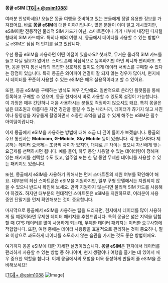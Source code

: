**몽골 eSIM [[TG💪+ @esim1088](https://t.me/s/esim1088)]**

여러분 안녕하세요! 오늘은 몽골 여행을 준비하고 있는 분들에게 정말 유용한 정보를 가져왔어요. 바로 **몽골 eSIM**에 대한 이야기입니다. 많은 분들이 이미 알고 계시겠지만, eSIM이란 전통적인 물리적 SIM 카드가 아닌, 스마트폰이나 기기 내부에 내장된 디지털 형태의 SIM 카드예요. 특히나 해외 여행 시, 몽골에서 데이터를 사용할 수 있는 방법으로 eSIM은 점점 더 인기를 끌고 있답니다.

우선 몽골 eSIM을 사용하면 어떤 이점이 있을까요? 첫째로, 무거운 물리적 SIM 카드를 들고 다닐 필요가 없어요. 스마트폰에 직접적으로 등록하기만 하면 되니까 편리하죠. 또한, 몽골 현지 통신사와의 복잡한 상호작용 없이도 쉽게 데이터 서비스를 구매할 수 있다는 장점이 있습니다. 특히 몽골은 와이파이 연결이 잘 되지 않는 경우가 많아서, 현지에서 데이터를 꾸준히 사용할 수 있는 eSIM은 매우 실용적이라고 할 수 있어요.

또한, 몽골 eSIM을 구매하는 방식도 매우 간단해요. 일반적으로 온라인 플랫폼을 통해 등록하고 구매할 수 있으며, 몽골 현지에서 바로 사용할 수 있도록 설정이 가능합니다. 이 과정은 매우 간단하니 처음 사용하시는 분들도 걱정하지 않으셔도 돼요. 특히 몽골은 넓은 대초원과 아름다운 자연 경관을 즐길 수 있는 나라니까, 데이터가 끊기지 않고 사진이나 동영상을 자유롭게 촬영하면서 소중한 추억을 남길 수 있게 해주는 eSIM은 필수 아이템이랍니다.

이제 몽골에서 eSIM을 사용하는 방법에 대해 조금 더 깊이 들어가 보겠습니다. 몽골의 주요 통신사는 **Mobicom**, **G-Mobile**, **Sky Mobile** 등이 있습니다. 각 통신사마다 제공하는 데이터 요금제는 조금씩 차이가 있지만, 대체로 큰 차이는 없으니 자신에게 맞는 요금제를 선택하시면 됩니다. 예를 들어, 하루 동안 사용할 수 있는 데이터량이 정해져 있는 패키지를 선택할 수도 있고, 일주일 또는 한 달 동안 무제한 데이터를 사용할 수 있는 패키지도 있습니다.

또한, 몽골에서 eSIM을 사용하기 위해서는 먼저 스마트폰의 지원 여부를 확인해야 해요. 대부분의 최신 스마트폰은 eSIM을 지원하지만, 일부 구형 모델에서는 지원되지 않을 수 있으니 반드시 확인해 보세요. 만약 지원하지 않는다면 물리적 SIM 카드를 사용해야 하겠죠. 하지만 대부분의 현대적인 스마트폰은 eSIM을 지원하므로, 여러분이 사용 중인 단말기를 먼저 확인해보는 것이 중요합니다.

마지막으로 몽골에서 eSIM을 사용하는 팁을 드리자면, 현지에서 데이터를 많이 사용하게 될 예정이라면 무제한 데이터 패키지를 추천드립니다. 특히 몽골은 넓은 지역을 탐험할 때 GPS 데이터를 많이 사용하게 되는데, 무제한 데이터 패키지는 이러한 요구사항에 적합합니다. 또한, 여행 중에는 데이터 사용량을 효율적으로 관리하는 것이 중요하니, 필요 이상으로 과도하게 데이터를 소모하지 않는 습관을 가지는 것도 좋은 방법이에요.

여기까지 몽골 eSIM에 대한 자세한 설명이었습니다. **몽골 eSIM**은 현지에서 데이터를 편리하게 사용할 수 있는 방법 중 하나이며, 현지 생활이나 여행을 즐기는 데 있어서 매우 중요한 역할을 합니다. 이제 몽골에서의 모험을 더욱 풍성하게 만들어 줄 eSIM을 준비해보세요!

[[TG💪+ @esim1088](https://t.me/s/esim1088) ![Image](https://i.postimg.cc/Y0z9fWf4/image.png)]